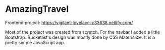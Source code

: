 # AmazingTravel
Frontend project: https://vigilant-lovelace-c33638.netlify.com/

Most of the project was created from scratch.
For the navbar I added a little Bootstrap. 
Bucketlist's design was mostly done by CSS Materialize. It is a pretty simple JavaScript app.  
